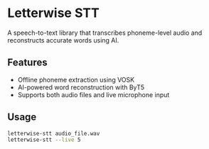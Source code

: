 # Letterwise STT

A speech-to-text library that transcribes phoneme-level audio and reconstructs accurate words using AI.

## Features
- Offline phoneme extraction using VOSK
- AI-powered word reconstruction with ByT5
- Supports both audio files and live microphone input

## Usage

```bash
letterwise-stt audio_file.wav
letterwise-stt --live 5
